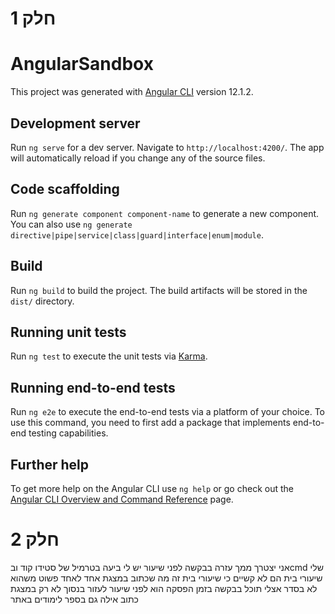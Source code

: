 # חלק 1
# AngularSandbox

This project was generated with [Angular CLI](https://github.com/angular/angular-cli) version 12.1.2.

## Development server

Run `ng serve` for a dev server. Navigate to `http://localhost:4200/`. The app will automatically reload if you change any of the source files.

## Code scaffolding

Run `ng generate component component-name` to generate a new component. You can also use `ng generate directive|pipe|service|class|guard|interface|enum|module`.

## Build

Run `ng build` to build the project. The build artifacts will be stored in the `dist/` directory.

## Running unit tests

Run `ng test` to execute the unit tests via [Karma](https://karma-runner.github.io).

## Running end-to-end tests

Run `ng e2e` to execute the end-to-end tests via a platform of your choice. To use this command, you need to first add a package that implements end-to-end testing capabilities.

## Further help

To get more help on the Angular CLI use `ng help` or go check out the [Angular CLI Overview and Command Reference](https://angular.io/cli) page.

# חלק 2

אני יצטרך ממך עזרה בבקשה לפני שיעור יש לי ביעה בטרמיל של סטידו קוד ובcmd שלי
שיעורי בית הם לא קשיים כי שיעורי בית זה מה שכתוב במצגת אחד לאחד פשוט משהוא לא בסדר אצלי תוכל בבקשה בזמן הפסקה הוא לפני שיעור לעזור 
בנסוך לא רק במצגת כתוב אילה גם בספר לימודים באתר
